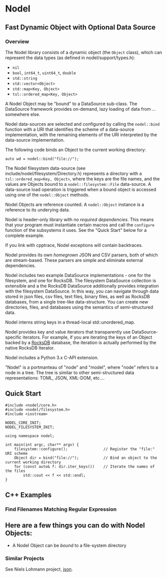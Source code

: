 # Nodel
## Fast Dynamic Object with Optional Data Source
### Overview
The Nodel library consists of a dynamic object (the `Object` class), which can represent the data
types (as defined in nodel/support/types.h): 
- `nil`
- `bool`, `int64_t`, `uint64_t`, `double`
- `std::string`
- `std::vector<Object>`
- `std::map<Key, Object>`
- `tsl::ordered_map<Key, Object>`

A Nodel Object may be "bound" to a DataSource sub-class. The DataSource framework provides on-demand, 
lazy loading of data from ... somewhere else.

Nodel data-sources are selected and configured by calling the `nodel::bind` function with a URI that
identifies the scheme of a data-source implementation, with the remaining elements of the URI
interpreted by the data-source implementation.

The following code binds an Object to the current working directory:

```
auto wd = nodel::bind("file://");
```

The Nodel filesystem data-source (see include/nodel/filesystem/Directory.h) represents a directory
with a `tsl::ordered_map<Key, Object>`, where the keys are the file names, and the values are Objects 
bound to a `nodel::filesystem::File` data-source. A data-source load operation is triggered when a
bound object is accessed using one of the `nodel::Object` methods.

Nodel Objects are reference counted. A `nodel::Object` instance is a reference to its underying data.

Nodel is header-only library with *no required dependencies*. This means that your program must
instantiate certain macros and call the `configure` function of the subsystems it uses.  See the
"Quick Start" below for a complete example.

If you link with cpptrace, Nodel exceptions will contain backtraces.

Nodel provides its own *homegrown* JSON and CSV parsers, both of which are stream-based.  These
parsers are simple and eliminate external dependencies.

Nodel includes two example DataSource implementations - one for the filesystem, and one for RocksDB.
The filesystem DataSource collection is extensible and a the RocksDB DataSource additionally provides
integration with the filesystem DataSource.  In this way, you can navigate through data stored in
json files, csv files, text files, binary files, as well as RocksDB databases, from a single tree-like
data-structure.  You can create new directories, files, and databases using the semantics of
semi-structured data.

Nodel interns string keys in a thread-local std::unordered_map.

Nodel provides key and value iterators that transparently use DataSource-specific iterators.  For
example, if you are iterating the keys of an Object backed by a [RocksDB](https://rocksdb.org/) database,
the iteration is actually performed by the native RocksDB Iterator.

Nodel includes a Python 3.x C-API extension.

"Nodel" is a portmanteau of "node" and "model", where "node" refers to a node in a tree. The tree
is similar to other semi-structured data representations: TOML, JSON, XML-DOM, etc....

## Quick Start

```
#include <nodel/core.h>
#include <nodel/filesystem.h>
#include <iostream>

NODEL_CORE_INIT;
NODEL_FILESYSTEM_INIT;

using namespace nodel;

int main(int argc, char** argv) {
    filesystem::configure();                // Register the "file:" URI scheme
    Object dir = bind("file://");           // Bind an object to the current working directory
    for (const auto& f: dir.iter_keys())    // Iterate the names of the files
        std::cout << f << std::endl;
}
```

## C++ Examples
### Find Filenames Matching Regular Expression



Here are a few things you can do with Nodel Objects:
- 
- A Nodel Object can be *bound* to a file-system directory


### Similar Projects
See Niels Lohmann project, [json](https://github.com/nlohmann/json).
